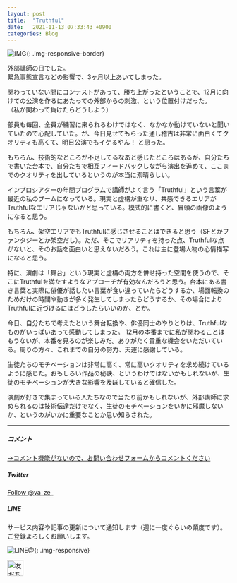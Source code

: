 ```yaml
---
layout: post
title:  "Truthful"
date:   2021-11-13 07:33:43 +0900
categories: Blog
---
```


![IMG]({{site.baseurl}}/img/20211113_01.png){: .img-responsive-border} 

外部講師の日でした。  
緊急事態宣言などの影響で、3ヶ月以上あいてしまった。  

関わっていない間にコンテストがあって、勝ち上がったということで、12月に向けての公演を作るにあたっての外部からの刺激、という位置付けだった。  
（私が関わって負けたらどうしよう）  

部員も毎回、全員が練習に来られるわけではなく、なかなか動けていないと聞いていたので心配していた。が、今日見せてもらった通し稽古は非常に面白くてクオリティも高くて、明日公演でもイケるやん！ と思った。  
  
もちろん、技術的なところが不足してるなあと感じたところはあるが、自分たちで書いた台本で、自分たちで相互フィードバックしながら演出を進めて、ここまでのクオリティを出しているというのが本当に素晴らしい。  
  
インプロシアターの年間プログラムで講師がよく言う「Truthful」という言葉が最近の私のブームになっている。現実と虚構が重なリ、共感できるエリアがTruthfulなエリアじゃないかと思っている。模式的に書くと、冒頭の画像のようになると思う。  
  
もちろん、架空エリアでもTruthfulに感じさせることはできると思う（SFとかファンタジーとか架空だし）。ただ、そこでリアリティを持った点、Truthfulな点がないと、そのお話を面白いと思えないだろう。これは主に登場人物の心情描写になると思う。  
  
特に、演劇は「舞台」という現実と虚構の両方を併せ持った空間を使うので、そこにTruthfulを満たすようなアプローチが有効なんだろうと思う。台本にある書き言葉と実際に俳優が話したい言葉が食い違っていたらどうするか、場面転換のためだけの時間や動きが多く発生してしまったらどうするか、その場合によりTruthfulに近づけるにはどうしたらいいのか、とか。  
  
今日、自分たちで考えたという舞台転換や、俳優同士のやりとりは、Truthfulなものがいっぱいあって感動してしまった。
12月の本番までに私が関わることはもうないが、本番を見るのが楽しみだ。ありがたく貴重な機会をいただいている。周りの方々、これまでの自分の努力、天運に感謝している。  
  
生徒たちのモチベーションは非常に高く、常に高いクオリティを求め続けているように感じた。おもしろい作品の秘訣、というわけではないかもしれないが、生徒のモチベーションが大きな影響を及ぼしていると確信した。

演劇が好きで集まっている人たちなので当たり前かもしれないが、外部講師に求められるのは技術伝達だけでなく、生徒のモチベーションをいかに邪魔しないか、というのがいかに重要なことか思い知らされた。









---

##### コメント

[→コメント機能がないので、お問い合わせフォームからコメントください]({{site.baseurl}}/docs/contact/)

##### Twitter

<a href="https://twitter.com/ya_ze_?ref_src=twsrc%5Etfw" class="twitter-follow-button" data-show-count="false">Follow @ya_ze_</a><script async src="https://platform.twitter.com/widgets.js" charset="utf-8"></script>


##### LINE

サービス内容や記事の更新について通知します（週に一度ぐらいの頻度です）。
ご登録よろしくお願いします。

![LINE@]({{site.baseurl}}/img/lineat.png){: .img-responsive}

<a href="https://line.me/R/ti/p/%40tqt3140x"><img height="36" border="0" alt="友だち追加" src="https://scdn.line-apps.com/n/line_add_friends/btn/ja.png"></a> 